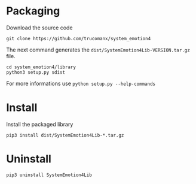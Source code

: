 # Packaging

Download the source code
    
    git clone https://github.com/trucomanx/system_emotion4

The next command generates the `dist/SystemEmotion4Lib-VERSION.tar.gz` file.

    cd system_emotion4/library
    python3 setup.py sdist

For more informations use `python setup.py --help-commands`

# Install 

Install the packaged library

    pip3 install dist/SystemEmotion4Lib-*.tar.gz

# Uninstall

    pip3 uninstall SystemEmotion4Lib
